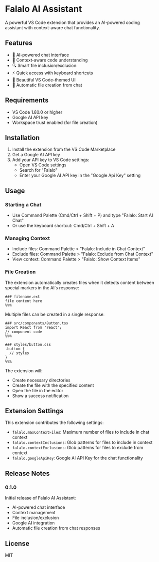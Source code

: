# Falalo AI Assistant

A powerful VS Code extension that provides an AI-powered coding assistant with context-aware chat functionality.

## Features

- 🤖 AI-powered chat interface
- 📝 Context-aware code understanding
- 🔍 Smart file inclusion/exclusion
- ⚡ Quick access with keyboard shortcuts
- 🎨 Beautiful VS Code-themed UI
- 📁 Automatic file creation from chat

## Requirements

- VS Code 1.80.0 or higher
- Google AI API key
- Workspace trust enabled (for file creation)

## Installation

1. Install the extension from the VS Code Marketplace
2. Get a Google AI API key
3. Add your API key to VS Code settings:
   - Open VS Code settings
   - Search for "Falalo"
   - Enter your Google AI API key in the "Google Api Key" setting

## Usage

### Starting a Chat
- Use Command Palette (Cmd/Ctrl + Shift + P) and type "Falalo: Start AI Chat"
- Or use the keyboard shortcut: Cmd/Ctrl + Shift + A

### Managing Context
- Include files: Command Palette > "Falalo: Include in Chat Context"
- Exclude files: Command Palette > "Falalo: Exclude from Chat Context"
- View context: Command Palette > "Falalo: Show Context Items"

### File Creation
The extension automatically creates files when it detects content between special markers in the AI's response:

```
### filename.ext
file content here
%%%
```

Multiple files can be created in a single response:

```
### src/components/Button.tsx
import React from 'react';
// component code
%%%

### styles/button.css
.button {
  // styles
}
%%%
```

The extension will:
- Create necessary directories
- Create the file with the specified content
- Open the file in the editor
- Show a success notification

## Extension Settings

This extension contributes the following settings:

* `falalo.maxContextFiles`: Maximum number of files to include in chat context
* `falalo.contextInclusions`: Glob patterns for files to include in context
* `falalo.contextExclusions`: Glob patterns for files to exclude from context
* `falalo.googleApiKey`: Google AI API Key for the chat functionality

## Release Notes

### 0.1.0

Initial release of Falalo AI Assistant:
- AI-powered chat interface
- Context management
- File inclusion/exclusion
- Google AI integration
- Automatic file creation from chat responses

## License

MIT 